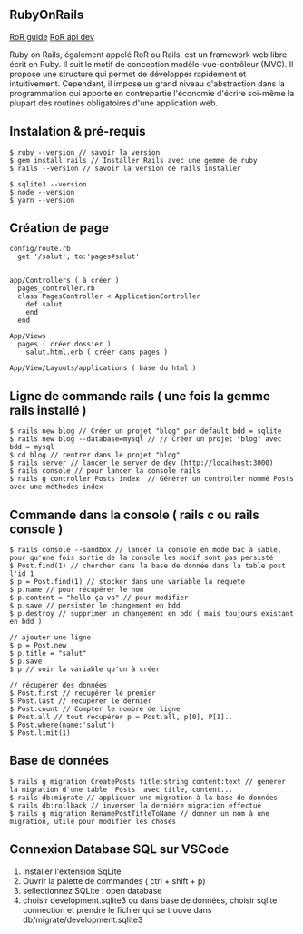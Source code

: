 ## RubyOnRails

[RoR guide](https://guides.rubyonrails.org/v5.2/)
[RoR api dev](https://api.rubyonrails.org/)

Ruby on Rails, également appelé RoR ou Rails, est un framework web libre écrit en Ruby. Il suit le motif de conception modèle-vue-contrôleur (MVC).
Il propose une structure qui permet de développer rapidement et intuitivement. Cependant, il impose un grand niveau d'abstraction dans la programmation
qui apporte en contrepartie l'économie d'écrire soi-même la plupart des routines obligatoires d'une application web.

Instalation & pré-requis
-------------------


    $ ruby --version // savoir la version
    $ gem install rails // Installer Rails avec une gemme de ruby
    $ rails --version // savoir la version de rails installer

    $ sqlite3 --version
    $ node --version
    $ yarn --version


Création de page
-------------------


    config/route.rb
      get '/salut', to:'pages#salut'


    app/Controllers ( à créer )
      pages_controller.rb
      class PagesController < ApplicationController
        def salut
        end
      end

    App/Views
      pages ( créer dossier )
        salut.html.erb ( créer dans pages )

    App/View/Layouts/applications ( base du html )


Ligne de commande rails ( une fois la gemme rails installé )
-------------------


    $ rails new blog // Créer un projet "blog" par default bdd = sqlite
    $ rails new blog --database=mysql // // Créer un projet "blog" avec bdd = mysql
    $ cd blog // rentrer dans le projet "blog"
    $ rails server // lancer le server de dev (http://localhost:3000)
    $ rails console // pour lancer la console rails
    $ rails g controller Posts index  // Générer un controller nommé Posts avec une méthodes index

Commande dans la console ( rails c ou rails console )
-------------------


    $ rails console --sandbox // lancer la console en mode bac à sable, pour qu'une fois sortie de la console les modif sont pas persisté
    $ Post.find(1) // chercher dans la base de donnée dans la table post l'id 1
    $ p = Post.find(1) // stocker dans une variable la requete
    $ p.name // pour récupérer le nom
    $ p.content = "hello ça va" // pour modifier
    $ p.save // persister le changement en bdd
    $ p.destroy // supprimer un changement en bdd ( mais toujours existant en bdd )

    // ajouter une ligne
    $ p = Post.new
    $ p.title = "salut"
    $ p.save
    $ p // voir la variable qu'on à créer

    // récupérer des données
    $ Post.first // recupérer le premier
    $ Post.last // recupérer le dernier
    $ Post.count // Compter le nombre de ligne
    $ Post.all // tout récupérer p = Post.all, p[0], P[1]..
    $ Post.where(name:'salut')
    $ Post.limit(1)


Base de données
-------------------


    $ rails g migration CreatePosts title:string content:text // generer la migration d'une table  Posts  avec title, content...
    $ rails db:migrate // appliquer une migration à la base de données
    $ rails db:rollback // inverser la derniére migration effectué
    $ rails g migration RenamePostTitleToName // donner un nom à une migration, utile pour modifier les choses


Connexion Database SQL sur VSCode
-------------------
   1. Installer l'extension SqLite
   2. Ouvrir la palette de commandes ( ctrl + shift + p)
   3. sellectionnez SQLite : open database
   4. choisir development.sqlite3
   ou dans base de données, choisir sqlite connection et prendre le fichier qui se trouve dans db/migrate/development.sqlite3
